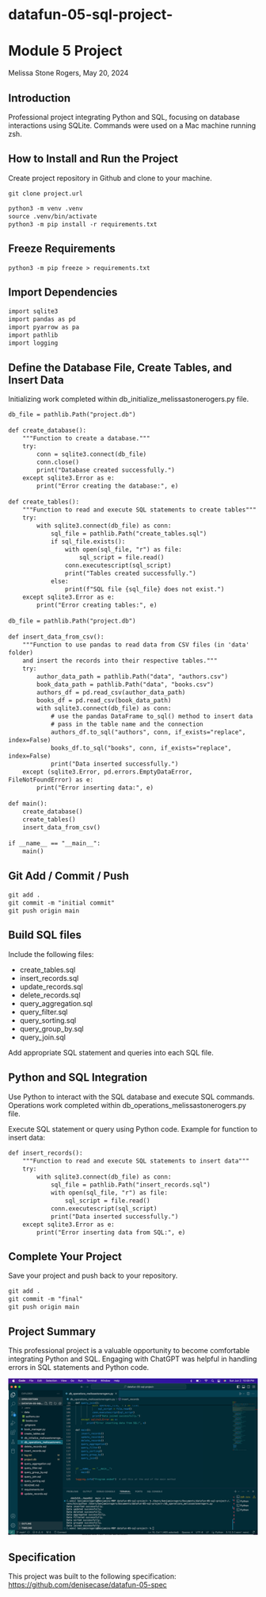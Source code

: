 # datafun-05-sql-project-
# Module 5 Project
Melissa Stone Rogers, May 20, 2024

## Introduction
Professional project integrating Python and SQL, focusing on database interactions using SQLite.
Commands were used on a Mac machine running zsh.  

## How to Install and Run the Project
Create project repository in Github and clone to your machine.

```
git clone project.url
```

```
python3 -m venv .venv
source .venv/bin/activate
python3 -m pip install -r requirements.txt
```

## Freeze Requirements

```
python3 -m pip freeze > requirements.txt
```

## Import Dependencies 

```
import sqlite3
import pandas as pd
import pyarrow as pa
import pathlib
import logging
```

## Define the Database File, Create Tables, and Insert Data
Initializing work completed within db_initialize_melissastonerogers.py file.
```
db_file = pathlib.Path("project.db")

def create_database():
    """Function to create a database."""
    try:
        conn = sqlite3.connect(db_file)
        conn.close()
        print("Database created successfully.")
    except sqlite3.Error as e:
        print("Error creating the database:", e)

def create_tables():
    """Function to read and execute SQL statements to create tables"""
    try:
        with sqlite3.connect(db_file) as conn:
            sql_file = pathlib.Path("create_tables.sql")
            if sql_file.exists():
                with open(sql_file, "r") as file:
                    sql_script = file.read()
                conn.executescript(sql_script)
                print("Tables created successfully.")
            else: 
                print(f"SQL file {sql_file} does not exist.")    
    except sqlite3.Error as e:
        print("Error creating tables:", e)

db_file = pathlib.Path("project.db")

def insert_data_from_csv():
    """Function to use pandas to read data from CSV files (in 'data' folder)
    and insert the records into their respective tables."""
    try:
        author_data_path = pathlib.Path("data", "authors.csv")
        book_data_path = pathlib.Path("data", "books.csv")
        authors_df = pd.read_csv(author_data_path)
        books_df = pd.read_csv(book_data_path)
        with sqlite3.connect(db_file) as conn:
            # use the pandas DataFrame to_sql() method to insert data
            # pass in the table name and the connection
            authors_df.to_sql("authors", conn, if_exists="replace", index=False)
            books_df.to_sql("books", conn, if_exists="replace", index=False)
            print("Data inserted successfully.")
    except (sqlite3.Error, pd.errors.EmptyDataError, FileNotFoundError) as e:
        print("Error inserting data:", e)

def main():
    create_database()
    create_tables()
    insert_data_from_csv()

if __name__ == "__main__":
    main()    
```    

## Git Add / Commit / Push 

```
git add .
git commit -m "initial commit"
git push origin main
```
## Build SQL files
Include the following files: 
- create_tables.sql 
- insert_records.sql 
- update_records.sql 
- delete_records.sql 
- query_aggregation.sql 
- query_filter.sql 
- query_sorting.sql 
- query_group_by.sql 
- query_join.sql 

Add appropriate SQL statement and queries into each SQL file. 

## Python and SQL Integration
Use Python to interact with the SQL database and execute SQL commands.
Operations work completed within db_operations_melissastonerogers.py file.

Execute SQL statement or query using Python code. 
Example for function to insert data: 
```
def insert_records():
    """Function to read and execute SQL statements to insert data"""
    try:
        with sqlite3.connect(db_file) as conn:
            sql_file = pathlib.Path("insert_records.sql")
            with open(sql_file, "r") as file:
                sql_script = file.read()
            conn.executescript(sql_script)
            print("Data inserted successfully.")
    except sqlite3.Error as e:
        print("Error inserting data from SQL:", e)
```        
## Complete Your Project
Save your project and push back to your repository. 
```
git add .
git commit -m "final"                         
git push origin main
```

## Project Summary
This professional project is a valuable opportunity to become comfortable integrating Python and SQL. Engaging with ChatGPT was helpful in handling errors in SQL statements and Python code. 

![Final Project Screenshot](https://github.com/meldstonerogers/datafun-05-sql-project-/blob/main/Screen%20Shot%202024-06-02%20at%2010.59.03%20PM.png)

## Specification

This project was built to the following specification:
https://github.com/denisecase/datafun-05-spec